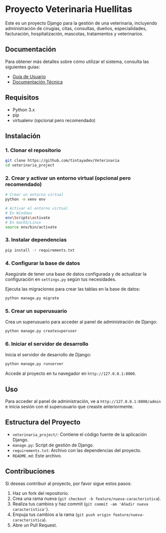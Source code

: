 # Proyecto Veterinaria Huellitas

Este es un proyecto Django para la gestión de una veterinaria, incluyendo administración de cirugías, citas, consultas, dueños, especialidades, facturación, hospitalización, mascotas, tratamientos y veterinarios.

## Documentación

Para obtener más detalles sobre cómo utilizar el sistema, consulta las siguientes guías:

- [Guía de Usuario](docs/guia_usuario.md)
- [Documentación Técnica](docs/doc_tecnica.md)


## Requisitos

- Python 3.x
- pip
- virtualenv (opcional pero recomendado)

## Instalación

### 1. Clonar el repositorio

```bash
git clone https://github.com/tintayadev/Veterinaria
cd veterinaria_project
```

### 2. Crear y activar un entorno virtual (opcional pero recomendado)

```bash
# Crear un entorno virtual
python -m venv env

# Activar el entorno virtual
# En Windows
env\Scripts\activate
# En macOS/Linux
source env/bin/activate
```

### 3. Instalar dependencias

```bash
pip install -r requirements.txt
```

### 4. Configurar la base de datos

Asegúrate de tener una base de datos configurada y de actualizar la configuración en `settings.py` según tus necesidades.

Ejecuta las migraciones para crear las tablas en la base de datos:

```bash
python manage.py migrate
```

### 5. Crear un superusuario

Crea un superusuario para acceder al panel de administración de Django:

```bash
python manage.py createsuperuser
```


### 6. Iniciar el servidor de desarrollo

Inicia el servidor de desarrollo de Django:

```bash
python manage.py runserver
```

Accede al proyecto en tu navegador en `http://127.0.0.1:8000`.

## Uso

Para acceder al panel de administración, ve a `http://127.0.0.1:8000/admin` e inicia sesión con el superusuario que creaste anteriormente.

## Estructura del Proyecto

- `veterinaria_project/`: Contiene el código fuente de la aplicación Django.
- `manage.py`: Script de gestión de Django.
- `requirements.txt`: Archivo con las dependencias del proyecto.
- `README.md`: Este archivo.

## Contribuciones

Si deseas contribuir al proyecto, por favor sigue estos pasos:

1. Haz un fork del repositorio.
2. Crea una rama nueva (`git checkout -b feature/nueva-caracteristica`).
3. Realiza tus cambios y haz commit (`git commit -am 'Añadir nueva característica'`).
4. Empuja tus cambios a la rama (`git push origin feature/nueva-caracteristica`).
5. Abre un Pull Request.
